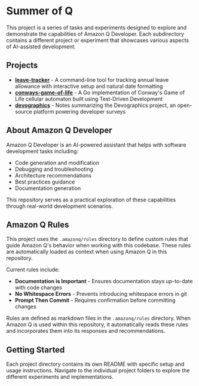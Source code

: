 # Summer of Q

This project is a series of tasks and experiments designed to explore and demonstrate the capabilities of Amazon Q Developer. Each subdirectory contains a different project or experiment that showcases various aspects of AI-assisted development.

## Projects

- [**leave-tracker**](./leave-tracker/README.md) - A command-line tool for tracking annual leave allowance with interactive setup and natural date formatting
- [**conways-game-of-life**](./conways-game-of-life/README.md) - A Go implementation of Conway's Game of Life cellular automaton built using Test-Driven Development
- [**devographics**](./devographics/README.md) - Notes summarizing the Devographics project, an open-source platform powering developer surveys

## About Amazon Q Developer

Amazon Q Developer is an AI-powered assistant that helps with software development tasks including:
- Code generation and modification
- Debugging and troubleshooting
- Architecture recommendations
- Best practices guidance
- Documentation generation

This repository serves as a practical exploration of these capabilities through real-world development scenarios.

## Amazon Q Rules

This project uses the `.amazonq/rules` directory to define custom rules that guide Amazon Q's behavior when working with this codebase. These rules are automatically loaded as context when using Amazon Q in this repository.

Current rules include:
- **Documentation is Important** - Ensures documentation stays up-to-date with code changes
- **No Whitespace Errors** - Prevents introducing whitespace errors in git
- **Prompt Then Commit** - Requires confirmation before committing changes

Rules are defined as markdown files in the `.amazonq/rules` directory. When Amazon Q is used within this repository, it automatically reads these rules and incorporates them into its responses and recommendations.

## Getting Started

Each project directory contains its own README with specific setup and usage instructions. Navigate to the individual project folders to explore the different experiments and implementations.